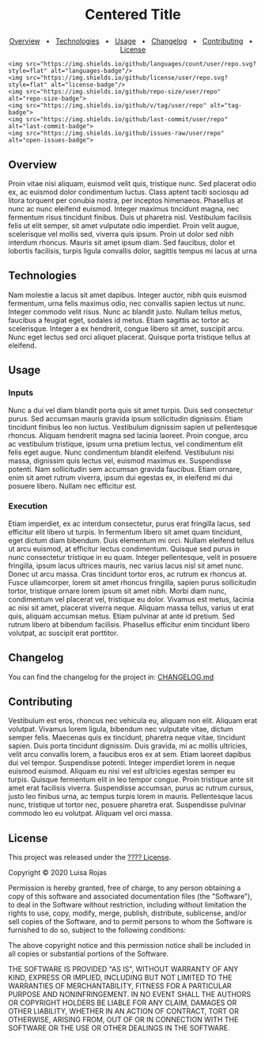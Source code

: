 # <p align="center">Centered Title</p>

<p align="center">
    <a href="#overview">Overview</a>
    &nbsp; • &nbsp;
    <a href="#technologies">Technologies</a>
    &nbsp; • &nbsp;
    <a href="#usage">Usage</a>
    &nbsp; • &nbsp;
    <a href="#changelog">Changelog</a>
    &nbsp; • &nbsp;
    <a href="#contributing">Contributing</a>
    &nbsp; • &nbsp;
    <a href="#license">License</a>
</p>

<p align="center">

    <img src="https://img.shields.io/github/languages/count/user/repo.svg?style=flat" alt="languages-badge"/>
    <img src="https://img.shields.io/github/license/user/repo.svg?style=flat" alt="license-badge"/>
    <img src="https://img.shields.io/github/repo-size/user/repo" alt="repo-size-badge">
    <img src="https://img.shields.io/github/v/tag/user/repo" alt="tag-badge">
	<img src="https://img.shields.io/github/last-commit/user/repo" alt="last-commit-badge">
	<img src="https://img.shields.io/github/issues-raw/user/repo" alt="open-issues-badge">
</p>



## Overview

Proin vitae nisi aliquam, euismod velit quis, tristique nunc. Sed placerat odio ex, ac euismod dolor condimentum luctus. Class aptent taciti sociosqu ad litora torquent per conubia nostra, per inceptos himenaeos. Phasellus at nunc ac nunc eleifend euismod. Integer maximus tincidunt magna, nec fermentum risus tincidunt finibus. Duis ut pharetra nisl. Vestibulum facilisis felis ut elit semper, sit amet vulputate odio imperdiet. Proin velit augue, scelerisque vel mollis sed, viverra quis ipsum. Proin ut dolor sed nibh interdum rhoncus. Mauris sit amet ipsum diam. Sed faucibus, dolor et lobortis facilisis, turpis ligula convallis dolor, sagittis tempus mi lacus at urna



## Technologies

Nam molestie a lacus sit amet dapibus. Integer auctor, nibh quis euismod fermentum, urna felis maximus odio, nec convallis sapien lectus ut nunc. Integer commodo velit risus. Nunc ac blandit justo. Nullam tellus metus, faucibus a feugiat eget, sodales id metus. Etiam sagittis ac tortor ac scelerisque. Integer a ex hendrerit, congue libero sit amet, suscipit arcu. Nunc eget lectus sed orci aliquet placerat. Quisque porta tristique tellus at eleifend.



## Usage

### Inputs

Nunc a dui vel diam blandit porta quis sit amet turpis. Duis sed consectetur purus. Sed accumsan mauris gravida ipsum sollicitudin dignissim. Etiam tincidunt finibus leo non luctus. Vestibulum dignissim sapien ut pellentesque rhoncus. Aliquam hendrerit magna sed lacinia laoreet. Proin congue, arcu ac vestibulum tristique, ipsum urna pretium lectus, vel condimentum elit felis eget augue. Nunc condimentum blandit eleifend. Vestibulum nisi massa, dignissim quis lectus vel, euismod maximus ex. Suspendisse potenti. Nam sollicitudin sem accumsan gravida faucibus. Etiam ornare, enim sit amet rutrum viverra, ipsum dui egestas ex, in eleifend mi dui posuere libero. Nullam nec efficitur est.

### Execution

Etiam imperdiet, ex ac interdum consectetur, purus erat fringilla lacus, sed efficitur elit libero ut turpis. In fermentum libero sit amet quam tincidunt, eget dictum diam bibendum. Duis elementum mi orci. Nullam eleifend tellus ut arcu euismod, at efficitur lectus condimentum. Quisque sed purus in nunc consectetur tristique in eu quam. Integer pellentesque, velit in posuere fringilla, ipsum lacus ultrices mauris, nec varius lacus nisl sit amet nunc. Donec ut arcu massa. Cras tincidunt tortor eros, ac rutrum ex rhoncus at. Fusce ullamcorper, lorem sit amet rhoncus fringilla, sapien purus sollicitudin tortor, tristique ornare lorem ipsum sit amet nibh. Morbi diam nunc, condimentum vel placerat vel, tristique eu dolor. Vivamus est metus, lacinia ac nisi sit amet, placerat viverra neque. Aliquam massa tellus, varius ut erat quis, aliquam accumsan metus. Etiam pulvinar at ante id pretium. Sed rutrum libero at bibendum facilisis. Phasellus efficitur enim tincidunt libero volutpat, ac suscipit erat porttitor.



## Changelog
You can find the changelog for the project in: [CHANGELOG.md](link-to-changelog)



## Contributing
Vestibulum est eros, rhoncus nec vehicula eu, aliquam non elit. Aliquam erat volutpat. Vivamus lorem ligula, bibendum nec vulputate vitae, dictum semper felis. Maecenas quis ex tincidunt, pharetra neque vitae, tincidunt sapien. Duis porta tincidunt dignissim. Duis gravida, mi ac mollis ultricies, velit arcu convallis lorem, a faucibus eros ex at sem. Etiam laoreet dapibus dui vel tempor. Suspendisse potenti. Integer imperdiet lorem in neque euismod euismod. Aliquam eu nisi vel est ultricies egestas semper eu turpis. Quisque fermentum elit in leo tempor congue. Proin tristique ante sit amet erat facilisis viverra. Suspendisse accumsan, purus ac rutrum cursus, justo leo finibus urna, ac tempus turpis lorem in mauris. Pellentesque lacus nunc, tristique ut tortor nec, posuere pharetra erat. Suspendisse pulvinar commodo leo eu volutpat. Aliquam vel orci massa.



## License

This project was released under the [???? License](http://www.opensource.org/licenses/MIT).

Copyright &copy; 2020 Luisa Rojas

Permission is hereby granted, free of charge, to any person obtaining a copy of this software and associated documentation files (the "Software"), to deal in the Software without restriction, including without limitation the rights to use, copy, modify, merge, publish, distribute, sublicense, and/or sell copies of the Software, and to permit persons to whom the Software is furnished to do so, subject to the following conditions:

The above copyright notice and this permission notice shall be included in all copies or substantial portions of the Software.

THE SOFTWARE IS PROVIDED "AS IS", WITHOUT WARRANTY OF ANY KIND, EXPRESS OR IMPLIED, INCLUDING BUT NOT LIMITED TO THE WARRANTIES OF MERCHANTABILITY, FITNESS FOR A PARTICULAR PURPOSE AND NONINFRINGEMENT. IN NO EVENT SHALL THE AUTHORS OR COPYRIGHT HOLDERS BE LIABLE FOR ANY CLAIM, DAMAGES OR OTHER LIABILITY, WHETHER IN AN ACTION OF CONTRACT, TORT OR OTHERWISE, ARISING FROM, OUT OF OR IN CONNECTION WITH THE SOFTWARE OR THE USE OR OTHER DEALINGS IN THE SOFTWARE.
